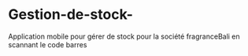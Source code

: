 # Gestion-de-stock-
Application mobile pour gérer de stock pour la société fragranceBali en scannant le code barres
